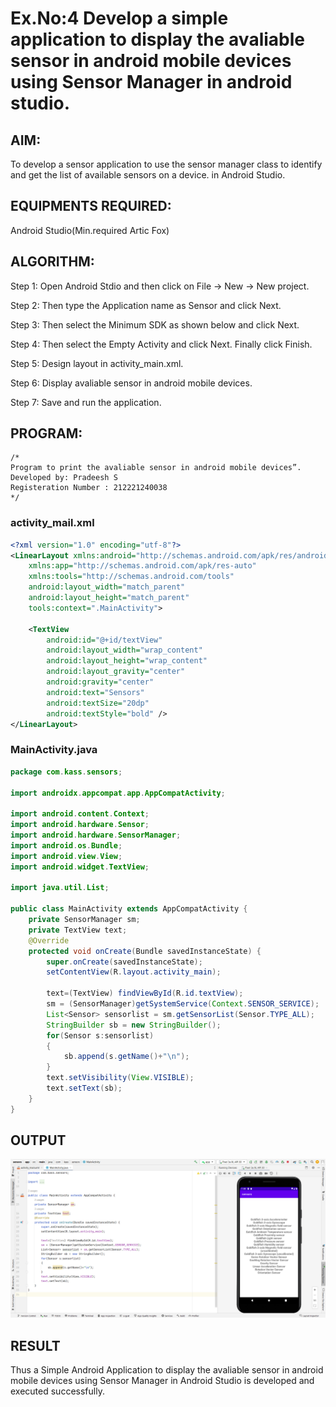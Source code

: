 # Ex.No:4 Develop a simple application to display the avaliable sensor in android mobile devices using Sensor Manager in android studio.

## AIM:

To develop a sensor application to use the sensor manager class to identify and get the list of available sensors on a device. in Android Studio.

## EQUIPMENTS REQUIRED:

Android Studio(Min.required Artic Fox)

## ALGORITHM:

Step 1: Open Android Stdio and then click on File -> New -> New project.

Step 2: Then type the Application name as Sensor and click Next.

Step 3: Then select the Minimum SDK as shown below and click Next.

Step 4: Then select the Empty Activity and click Next. Finally click Finish.

Step 5: Design layout in activity_main.xml.

Step 6: Display avaliable sensor in android mobile devices.

Step 7: Save and run the application.

## PROGRAM:

```
/*
Program to print the avaliable sensor in android mobile devices”.
Developed by: Pradeesh S
Registeration Number : 212221240038
*/
```

### activity_mail.xml

```xml
<?xml version="1.0" encoding="utf-8"?>
<LinearLayout xmlns:android="http://schemas.android.com/apk/res/android"
    xmlns:app="http://schemas.android.com/apk/res-auto"
    xmlns:tools="http://schemas.android.com/tools"
    android:layout_width="match_parent"
    android:layout_height="match_parent"
    tools:context=".MainActivity">

    <TextView
        android:id="@+id/textView"
        android:layout_width="wrap_content"
        android:layout_height="wrap_content"
        android:layout_gravity="center"
        android:gravity="center"
        android:text="Sensors"
        android:textSize="20dp"
        android:textStyle="bold" />
</LinearLayout>
```

### MainActivity.java

```java
package com.kass.sensors;

import androidx.appcompat.app.AppCompatActivity;

import android.content.Context;
import android.hardware.Sensor;
import android.hardware.SensorManager;
import android.os.Bundle;
import android.view.View;
import android.widget.TextView;

import java.util.List;

public class MainActivity extends AppCompatActivity {
    private SensorManager sm;
    private TextView text;
    @Override
    protected void onCreate(Bundle savedInstanceState) {
        super.onCreate(savedInstanceState);
        setContentView(R.layout.activity_main);

        text=(TextView) findViewById(R.id.textView);
        sm = (SensorManager)getSystemService(Context.SENSOR_SERVICE);
        List<Sensor> sensorlist = sm.getSensorList(Sensor.TYPE_ALL);
        StringBuilder sb = new StringBuilder();
        for(Sensor s:sensorlist)
        {
            sb.append(s.getName()+"\n");
        }
        text.setVisibility(View.VISIBLE);
        text.setText(sb);
    }
}
```

## OUTPUT

![](1.PNG)

## RESULT

Thus a Simple Android Application to display the avaliable sensor in android mobile devices using Sensor Manager in Android Studio is developed and executed successfully.
